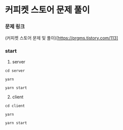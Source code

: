 # 커피켓 스토어 문제 풀이

### 문제 링크

(커피켓 스토어 문제 및 풀이)[https://prgms.tistory.com/113]

### start

1. server

```
cd server

yarn

yarn start
```

2. client

```
cd client

yarn

yarn start
```
